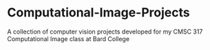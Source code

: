# Computational-Image-Projects
A collection of computer vision projects developed for my CMSC 317 Computational Image class at Bard College
